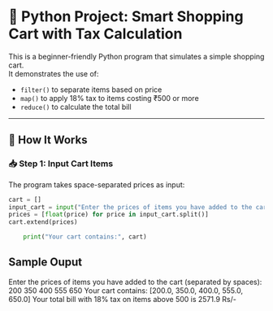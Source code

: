 # 🛒 Python Project: Smart Shopping Cart with Tax Calculation

This is a beginner-friendly Python program that simulates a simple shopping cart.  
It demonstrates the use of:

- `filter()` to separate items based on price
- `map()` to apply 18% tax to items costing ₹500 or more
- `reduce()` to calculate the total bill

---

## 🚀 How It Works

### 📥 Step 1: Input Cart Items

The program takes space-separated prices as input:

```python
cart = []
input_cart = input("Enter the prices of items you have added to the cart (separated by spaces): ")
prices = [float(price) for price in input_cart.split()]
cart.extend(prices)

    print("Your cart contains:", cart)

```
## Sample Ouput
Enter the prices of items you have added to the cart (separated by spaces): 200 350 400 555 650
Your cart contains: [200.0, 350.0, 400.0, 555.0, 650.0]
Your total bill with 18% tax on items above 500 is 2571.9 Rs/-
